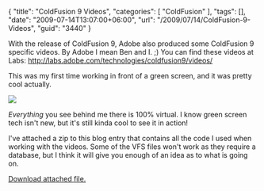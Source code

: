 {
	"title": "ColdFusion 9 Videos",
	"categories": [
		"ColdFusion"
	],
	"tags": [],
	"date": "2009-07-14T13:07:00+06:00",
	"url": "/2009/07/14/ColdFusion-9-Videos",
	"guid": "3440"
}

With the release of ColdFusion 9, Adobe also produced some ColdFusion 9 specific videos. By Adobe I mean Ben and I. ;) You can find these videos at Labs: <a href="http://labs.adobe.com/technologies/coldfusion9/videos/">http://labs.adobe.com/technologies/coldfusion9/videos/</a>

This was my first time working in front of a green screen, and it was pretty cool actually.

<img src="http://wwwimages.adobe.com/labs.adobe.com/cdn/technologies/coldfusion9/videos/rcamden_03/rcamden_03_thumb.jpg">

<i>Everything</i> you see behind me there is 100% virtual. I know green screen tech isn't new, but it's still kinda cool to see it in action!

I've attached a zip to this blog entry that contains all the code I used when working with the videos. Some of the VFS files won't work as they require a database, but I think it will give you enough of an idea as to what is going on.<p><a href='enclosures/E%3A%5Chosts%5Cwww%2Ecoldfusionjedi%2Ecom%5Cenclosures%2Fforblogpost%2Ezip'>Download attached file.</a></p>